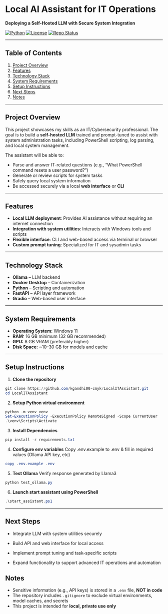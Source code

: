 # Local AI Assistant for IT Operations  
**Deploying a Self-Hosted LLM with Secure System Integration**

[![Python](https://img.shields.io/badge/Python-3.13.7-blue?logo=python&logoColor=white)](https://www.python.org/) 
[![License](https://img.shields.io/badge/License-MIT-green)](LICENSE)
[![Repo Status](https://img.shields.io/badge/Status-Phase%201-yellow)](README.md)

---

## Table of Contents

1. [Project Overview](#project-overview)  
2. [Features](#features)  
3. [Technology Stack](#technology-stack)  
4. [System Requirements](#system-requirements)  
5. [Setup Instructions](#setup-instructions)  
6. [Next Steps](#next-steps)  
7. [Notes](#notes)

---

## Project Overview

This project showcases my skills as an IT/Cybersecurity professional. The goal is to build a **self-hosted LLM** trained and prompt-tuned to assist with system administration tasks, including PowerShell scripting, log parsing, and local system management.  

The assistant will be able to:  
- Parse and answer IT-related questions (e.g., “What PowerShell command resets a user password?”)  
- Generate or review scripts for system tasks  
- Safely query local system information  
- Be accessed securely via a local **web interface** or **CLI**

---

## Features

- **Local LLM deployment**: Provides AI assistance without requiring an internet connection  
- **Integration with system utilities**: Interacts with Windows tools and scripts  
- **Flexible interface**: CLI and web-based access via terminal or browser  
- **Custom prompt tuning**: Specialized for IT and sysadmin tasks  

---

## Technology Stack

- **Ollama** – LLM backend  
- **Docker Desktop** – Containerization  
- **Python** – Scripting and automation 
- **FastAPI** – API layer framework  
- **Gradio** – Web-based user interface  

---

## System Requirements

- **Operating System:** Windows 11  
- **RAM:** 16 GB minimum (32 GB recommended)  
- **GPU:** 8 GB VRAM (preferably higher)  
- **Disk Space:** ~10–30 GB for models and cache  

---

## Setup Instructions

1. **Clone the repository**
```powershell
git clone https://github.com/kgandhi00-cmyk/LocalITAssistant.git
cd LocalITAssistant
```
2. **Setup Python virtual environment**
```powershell
python -m venv venv
Set-ExecutionPolicy -ExecutionPolicy RemoteSigned -Scope CurrentUser
.\venv\Scripts\Activate
```
3. **Install Dependencies**
```powershell
pip install -r requirements.txt
```
4. **Configure env variables**
Copy .env.example to .env & fill in required values (Ollama API key, etc)
```powershell
copy .env.example .env
```
5. **Test Ollama**
Verify response generated by Llama3
```powershell
python test_ollama.py
```
6. **Launch start assistant using PowerShell**
``` powershell
.\start_assistant.ps1
```

---

## Next Steps

- Integrate LLM with system utilities securely

- Build API and web interface for local access

- Implement prompt tuning and task-specific scripts

- Expand functionality to support advanced IT operations and automation

## Notes

- Sensitive information (e.g., API keys) is stored in a `.env` file, **NOT in code**  
- The repository includes `.gitignore` to exclude virtual environments, model caches, and secrets  
- This project is intended for **local, private use only**
